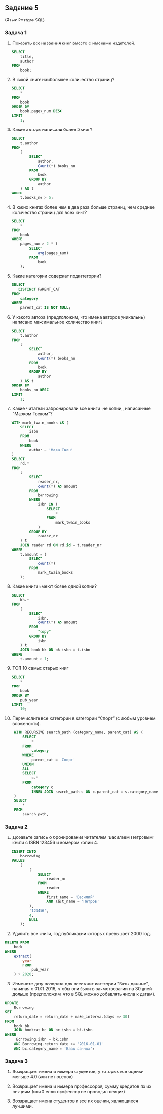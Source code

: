 ## Задание 5

(Язык Postgre SQL)

### Задача 1

1. Показать все названия книг вместе с именами издателей.
```sql
   SELECT
       title,
       author
   FROM
       book;
```

2. В какой книге наибольшее количество страниц?
```sql
   SELECT
       *
   FROM
       book
   ORDER BY
       book.pages_num DESC
   LIMIT
       1;
```

3. Какие авторы написали более 5 книг?
```sql
   SELECT
       t.author
   FROM
       (
           SELECT
               author,
               Count(*) books_no
           FROM
               book
           GROUP BY
               author
       ) AS t
   WHERE
       t.books_no > 5;
```

4. В каких книгах более чем в два раза больше страниц, чем среднее количество страниц для всех книг?
```sql
   SELECT
       *
   FROM
       book
   WHERE
       pages_num > 2 * (
           SELECT
               avg(pages_num)
           FROM
               book
       );
```


5. Какие категории содержат подкатегории?
```sql
   SELECT 
      DISTINCT PARENT_CAT
   FROM
       category
   WHERE
       parent_cat IS NOT NULL;
```

6. У какого автора (предположим, что имена авторов уникальны) написано максимальное количество книг?
```sql
   SELECT
       t.author
   FROM
       (
           SELECT
               author,
               Count(*) books_no
           FROM
               book
           GROUP BY
               author
       ) AS t
   ORDER BY
       books_no DESC
   LIMIT
       1;
```

7. Какие читатели забронировали все книги (не копии), написанные "Марком Твеном"?
```sql
   WITH mark_twain_books AS (
       SELECT
           isbn
       FROM
           book
       WHERE
           author = 'Марк Твен'
   )
   SELECT
       rd.*
   FROM
       (
           SELECT
               reader_nr,
               count(*) AS amount
           FROM
               borrowing
           WHERE
               isbn IN (
                   SELECT
                       *
                   FROM
                       mark_twain_books
               )
           GROUP BY
               reader_nr
       ) t
       JOIN reader rd ON rd.id = t.reader_nr
   WHERE
       t.amount = (
           SELECT
               count(*)
           FROM
               mark_twain_books
       );
```

8. Какие книги имеют более одной копии?
```sql
   SELECT
       bk.*
   FROM
       (
           SELECT
               isbn,
               count(*) AS amount
           FROM
               "copy"
           GROUP BY
               isbn
       ) t
       JOIN book bk ON bk.isbn = t.isbn
   WHERE
       t.amount > 1;
```

9. ТОП 10 самых старых книг
```sql
   SELECT
       *
   FROM
       book
   ORDER BY
       pub_year
   LIMIT
       10;
```

10. Перечислите все категории в категории “Спорт” (с любым уровнем вложености).
```sql
    WITH RECURSIVE search_path (category_name, parent_cat) AS (
        SELECT
            *
        FROM
            category
        WHERE
            parent_cat = 'Спорт'
        UNION
        ALL
        SELECT
            c.*
        FROM
            category c
            INNER JOIN search_path s ON c.parent_cat = s.category_name
    )
    SELECT
        *
    FROM
        search_path;
```

### Задача 2

1. Добавьте запись о бронировании читателем ‘Василеем Петровым’ книги с ISBN 123456 и номером копии 4.
```sql
   INSERT INTO
       borrowing
   VALUES
       (
           (
               SELECT
                   reader_nr
               FROM
                   reader
               WHERE
                   first_name = 'Василий'
                   AND last_name = 'Петров'
           ),
           '123456',
           4,
           NULL
       );
```

2. Удалить все книги, год публикации которых превышает 2000 год.

```sql
DELETE FROM
    book
WHERE
    extract(
        year
        FROM
            pub_year
    ) > 2020;
```

3.  Измените дату возврата для всех книг категории "Базы данных", начиная с 01.01.2016, чтобы они были в заимствовании на 30 дней дольше (предположим, что в SQL можно добавлять числа к датам).
```sql
UPDATE
    Borrowing
SET
    return_date = return_date + make_interval(days => 30)
FROM
    book bk
    JOIN bookcat bc ON bc.isbn = bk.isbn
WHERE
     Borrowing.isbn = bk.isbn
    AND Borrowing.return_date >= '2016-01-01'
    AND bc.category_name = 'Базы данных';
```


### Задача 3

1. Возвращает имена и номера студентов, у которых все оценки меньше 4.0 (или нет оценок)

2. Возвращает имена и номера профессоров, сумму кредитов по их лекциям (или 0 если профессор не проводил лекции)

3. Возвращает имена студентов и все их оценки, являющиеся лучшими.
